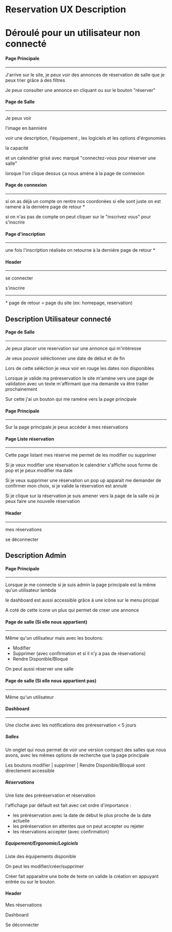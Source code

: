 # Reservation UX Description


# Déroulé pour un utilisateur non connecté 

#### Page Principale
---
J'arrive sur le site, je peux voir des annonces de réservation de salle que je peux trier grâce à des filtres 

Je peux consulter une annonce en cliquant ou sur le bouton "réserver"

#### Page de Salle
---
Je peux voir 

l'image en banniére

 voir une description, l'équipement , les logiciels et les options d'érgonomies   

 la capacité 

 et un calendrier grisé avec marqué "connectez-vous pour réserver une salle" 

lorsque l'on clique dessus ça nous améne à la page de connexion 

#### Page de connexion
---
si on as déjà un compte on rentre nos coordonées si elle sont juste on est ramené à la derniére page de retour \*

si on n'as pas de compte on peut cliquer sur le "inscrivez vous" pour s'inscrire

#### Page d'inscription
---
une fois l'inscription réalisée on retourne à la derniére page de retour \*

#### Header
---
 se connecter
 
  s'inscrire

---

\* page de retour = page du site (ex: homepage, reservation)

## Description Utilisateur connecté

#### Page de Salle
---
Je peux placer une reservation sur une annonce qui m'intéresse 

Je veux pouvoir séléctionner une date de début et de fin 

Lors de cette séléction je veux voir en rouge les dates non disponibles 

Lorsque je valide ma préreservation le site m'améne vers une page de validation avec un texte m'affirmant que ma demande va être traiter prochainement 

Sur cette j'ai un bouton qui me raméne vers la page principale 

#### Page Principale
---
Sur la page principale je peux accéder à mes réservations 

#### Page Liste réservation
---

Cette page listant mes réserve me permet de les modifier ou supprimer 

Si je veux modifier une réservation le calendrier s'affiche sous forme de pop et je peux modifier ma date

Si je veux supprimer une réservation un pop up apparait me demander de confirmer mon choix, si je valide la réservation est annulé

Si je clique sur la réservation je suis amener vers la page de la salle où je peux faire une nouvelle réservation 

#### Header
---
mes réservations

se déconnecter


## Description Admin 

#### Page Principale
---

Lorsque je me connecte si je suis admin la page principale est la même qu'un utilisateur lambda

le dashboard est aussi accessible grâce à une icône sur le menu pricipal

A coté de cette icone un plus qui permet de creer une annonce 

#### Page de salle (Si elle nous appartient)
---
Même qu'un utilisateur mais avec les boutons:
* Modifier
* Supprimer (avec confirmation et si il n'y a pas de réservations)
* Rendre Disponible/Bloqué

On peut aussi réserver une salle 

#### Page de salle (Si elle nous appartient pas)
---
Même qu'un utilisateur



#### Dashboard 
---
Une cloche avec les notifications des préreservation < 5 jours


##### Salles

Un onglet qui nous permet de voir une version compact des salles que nous avons, avec les mêmes options de recherche que la page principale


Les boutons modifier | supprimer | Rendre Disponible/Bloqué 
sont directement accessible 


##### Réservations 

Une liste des préréservation et réservation

l'affichage par défault est fait avec cet ordre d'importance :

* les préréservation avec la date de début le plus proche de la date actuelle 
* les préréservation en attentes que on peut accepter ou rejeter
* les réservations accepter (avec confirmation)


##### Equipement/Ergonomie/Logiciels  

Liste des équipements disponible

On peut les modifier/créer/supprimer 

Créer fait apparaitre une boite de texte on valide la création en appuyant entrée ou sur le bouton 

#### Header 
Mes réservations

Dashboard

Se déconnecter
